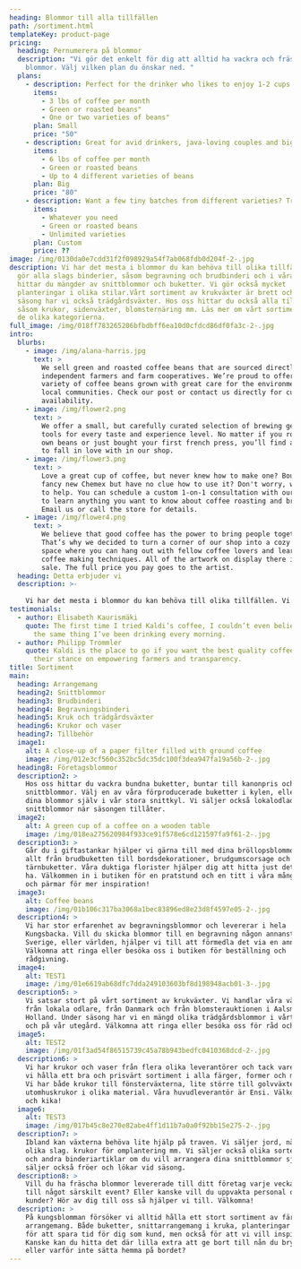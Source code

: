 ```yaml
---
heading: Blommor till alla tillfällen
path: /sortiment.html
templateKey: product-page
pricing:
  heading: Pernumerera på blommor
  description: "Vi gör det enkelt för dig att alltid ha vackra och fräscha
    blommor. Välj vilken plan du önskar ned. "
  plans:
    - description: Perfect for the drinker who likes to enjoy 1-2 cups per day.
      items:
        - 3 lbs of coffee per month
        - Green or roasted beans"
        - One or two varieties of beans"
      plan: Small
      price: "50"
    - description: Great for avid drinkers, java-loving couples and bigger crowds
      items:
        - 6 lbs of coffee per month
        - Green or roasted beans
        - Up to 4 different varieties of beans
      plan: Big
      price: "80"
    - description: Want a few tiny batches from different varieties? Try our custom plan
      items:
        - Whatever you need
        - Green or roasted beans
        - Unlimited varieties
      plan: Custom
      price: ??
image: /img/0130da0e7cdd31f2f098929a54f7ab068fdb0d204f-2-.jpg
description: Vi har det mesta i blommor du kan behöva till olika tillfällen. Vi
  gör alla slags binderier, såsom begravning och brudbinderi och i våra kylar
  hittar du mängder av snittblommor och buketter. Vi gör också mycket
  planteringar i olika stilar.Vårt sortiment av krukväxter är brett och vid
  säsong har vi också trädgårdsväxter. Hos oss hittar du också alla tillbehör
  såsom krukor, sidenväxter, blomsternäring mm. Läs mer om vårt sortiment under
  de olika kategorierna.
full_image: /img/018ff783265206bfbdbff6ea10d0cfdcd86df0fa3c-2-.jpg
intro:
  blurbs:
    - image: /img/alana-harris.jpg
      text: >
        We sell green and roasted coffee beans that are sourced directly from
        independent farmers and farm cooperatives. We’re proud to offer a
        variety of coffee beans grown with great care for the environment and
        local communities. Check our post or contact us directly for current
        availability.
    - image: /img/flower2.png
      text: >
        We offer a small, but carefully curated selection of brewing gear and
        tools for every taste and experience level. No matter if you roast your
        own beans or just bought your first french press, you’ll find a gadget
        to fall in love with in our shop.
    - image: /img/flower3.png
      text: >
        Love a great cup of coffee, but never knew how to make one? Bought a
        fancy new Chemex but have no clue how to use it? Don't worry, we’re here
        to help. You can schedule a custom 1-on-1 consultation with our baristas
        to learn anything you want to know about coffee roasting and brewing.
        Email us or call the store for details.
    - image: /img/flower4.png
      text: >
        We believe that good coffee has the power to bring people together.
        That’s why we decided to turn a corner of our shop into a cozy meeting
        space where you can hang out with fellow coffee lovers and learn about
        coffee making techniques. All of the artwork on display there is for
        sale. The full price you pay goes to the artist.
  heading: Detta erbjuder vi
  description: >-
    
    Vi har det mesta i blommor du kan behöva till olika tillfällen. Vi gör alla slags binderier, såsom begravning och brudbinderi och i våra kylar hittar du mängder av snittblommor och buketter.. Vi gör också mycket planteringar i olika stilar.Vårt sortiment av krukväxter är brett och vid säsong har vi också trädgårdsväxter. Hos oss hittar du också alla tillbehör såsom krukor, sidenväxter, blomsternäring mm. Läs mer om vårt sortiment under de olika kategorierna.
testimonials:
  - author: Elisabeth Kaurismäki
    quote: The first time I tried Kaldi’s coffee, I couldn’t even believe that was
      the same thing I’ve been drinking every morning.
  - author: Philipp Trommler
    quote: Kaldi is the place to go if you want the best quality coffee. I love
      their stance on empowering farmers and transparency.
title: Sortiment
main:
  heading: Arrangemang
  heading2: Snittblommor
  heading3: Brudbinderi
  heading4: Begravningsbinderi
  heading5: Kruk och trädgårdsväxter
  heading6: Krukor och vaser
  heading7: Tillbehör
  image1:
    alt: A close-up of a paper filter filled with ground coffee
    image: /img/012e3cf560c352bc5dc35dc100f3dea947fa19a56b-2-.jpg
  heading8: Företagsblommor
  description2: >
    Hos oss hittar du vackra bundna buketter, buntar till kanonpris och lösa
    snittblommor. Välj en av våra förproducerade buketter i kylen, eller välj ut
    dina blommor själv i vår stora snittkyl. Vi säljer också lokalodlade
    snittblommor när säsongen tillåter. 
  image2:
    alt: A green cup of a coffee on a wooden table
    image: /img/018ea275620984f933ce91f578e6cd121597fa9f61-2-.jpg
  description3: >
    Går du i giftastankar hjälper vi gärna till med dina bröllopsblommor. Vi gör
    allt från brudbuketten till bordsdekorationer, brudgumscorsage och
    tärnbuketter. Våra duktiga florister hjälper dig att hitta just det du vill
    ha. Välkommen in i butiken för en pratstund och en titt i våra många böcker
    och pärmar för mer inspiration!
  image3:
    alt: Coffee beans
    image: /img/01b106c317ba3068a1bec83896ed8e23d8f4597e05-2-.jpg
  description4: >
    Vi har stor erfarenhet av begravningsblommor och levererar i hela
    Kungsbacka. Vill du skicka blommor till en begravning någon annanstans i
    Sverige, eller världen, hjälper vi till att förmedla det via en annan butik.
    Välkomna att ringa eller besöka oss i butiken för beställning och
    rådgivning.
  image4:
    alt: TEST1
    image: /img/01e6619ab68dfc7dda249103603bf8d198948acb01-3-.jpg
  description5: >
    Vi satsar stort på vårt sortiment av krukväxter. Vi handlar våra växter både
    från lokala odlare, från Danmark och från blomsterauktionen i Aalsmeer,
    Holland. Under säsong har vi en mängd olika trädgårdsblommor i vårt växthus
    och på vår utegård. Välkomna att ringa eller besöka oss för råd och tips.
  image5:
    alt: TEST2
    image: /img/01f3ad54f86515739c45a78b943bedfc0410368dcd-2-.jpg
  description6: >
    Vi har krukor och vaser från flera olika leverantörer och tack vare det kan
    vi hålla ett bra och prisvärt sortiment i alla färger, former och material.
    Vi har både krukor till fönsterväxterna, lite större till golvväxter och
    utomhuskrukor i olika material. Våra huvudleverantör är Ensi. Välkommen in
    och kika!
  image6:
    alt: TEST3
    image: /img/017b45c8e270e82abe4ff1d11b7a0a0f92bb15e275-2-.jpg
  description7: >
    Ibland kan växterna behöva lite hjälp på traven. Vi säljer jord, näring av
    olika slag. krukor för omplantering mm. Vi säljer också olika sorters oasis
    och andra binderiartiklar om du vill arrangera dina snittblommor själv. Vi
    säljer också fröer och lökar vid säsong.
  description8: >
    Vill du ha fräscha blommor levererade till ditt företag varje vecka eller
    till något särskilt event? Eller kanske vill du uppvakta personal och
    kunder? Hör av dig till oss så hjälper vi till. Välkomna!
  description: >
    På kungsblomman försöker vi alltid hålla ett stort sortiment av färdiga
    arrangemang. Både buketter, snittarrangemang i kruka, planteringar mm. Detta
    för att spara tid för dig som kund, men också för att vi vill inspirera!
    Kanske kan du hitta det där lilla extra att ge bort till nån du bryr dig om,
    eller varför inte sätta hemma på bordet?
---
```

